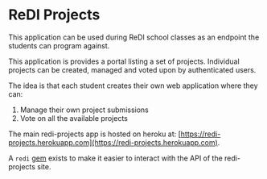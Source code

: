 ReDI Projects
=============

This application can be used during ReDI school classes as an endpoint
the students can program against.

This application is provides a portal listing a set of projects.
Individual projects can be created, managed and voted upon by authenticated
users.

The idea is that each student creates their own web application where they
can:

1. Manage their own project submissions
2. Vote on all the available projects

The main redi-projects app is hosted on heroku at: [https://redi-projects.herokuapp.com](https://redi-projects.herokuapp.com).

A `redi` [gem](https://github.com/RefugeesOnRails/redi-gem) exists to make it easier
to interact with the API of the redi-projects site.
